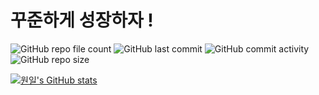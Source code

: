 # 꾸준하게 성장하자 !

![GitHub repo file count](https://img.shields.io/github/directory-file-count/WonilLee211/TIL?color=red)
![GitHub last commit](https://img.shields.io/github/last-commit/WonilLee211/TIL)
![GitHub commit activity](https://img.shields.io/github/commit-activity/m/WonilLee211/TIL)
![GitHub repo size](https://img.shields.io/github/repo-size/WonilLee211/TIL?color=yellow)

[![원일's GitHub stats](https://github-readme-stats.vercel.app/api?username=WonilLee211&theme=onedark)](https://github.com/anuraghazra/github-readme-stats)
